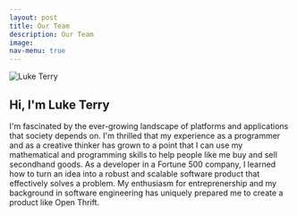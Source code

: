 ```yaml
---
layout: post
title: Our Team
description: Our Team
image:
nav-menu: true
---
```


<p><span class="image left"><img src="{% link assets/images/luke.jpg %}" alt="Luke Terry" /></span>
<h2>Hi, I'm Luke Terry</h2>
I'm fascinated by the ever-growing landscape of platforms and applications that society depends on. I'm thrilled that my experience as a programmer and as a creative thinker has grown to a point that I can use my mathematical and programming skills to help people like me buy and sell secondhand goods. As a developer in a Fortune 500 company, I learned how to turn an idea into a robust and scalable software product that effectively solves a problem. My enthusiasm for entreprenership and my background in software engineering has uniquely prepared me to create a product like Open Thrift.</p>